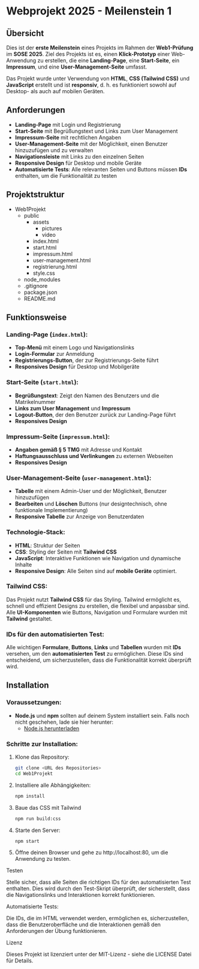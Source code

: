 # Webprojekt 2025 - Meilenstein 1

## Übersicht
Dies ist der **erste Meilenstein** eines Projekts im Rahmen der **Web1-Prüfung** im **SOSE 2025**. Ziel des Projekts ist es, einen **Klick-Prototyp** einer Web-Anwendung zu erstellen, die eine **Landing-Page**, eine **Start-Seite**, ein **Impressum**, und eine **User-Management-Seite** umfasst.

Das Projekt wurde unter Verwendung von **HTML**, **CSS (Tailwind CSS)** und **JavaScript** erstellt und ist **responsiv**, d. h. es funktioniert sowohl auf Desktop- als auch auf mobilen Geräten.

## Anforderungen
- **Landing-Page** mit Login und Registrierung
- **Start-Seite** mit Begrüßungstext und Links zum User Management
- **Impressum-Seite** mit rechtlichen Angaben
- **User-Management-Seite** mit der Möglichkeit, einen Benutzer hinzuzufügen und zu verwalten
- **Navigationsleiste** mit Links zu den einzelnen Seiten
- **Responsive Design** für Desktop und mobile Geräte
- **Automatisierte Tests**: Alle relevanten Seiten und Buttons müssen **IDs** enthalten, um die Funktionalität zu testen

## Projektstruktur
- Web1Projekt
  - public
    - assets
      - pictures           
      - video              
    - index.html           
    - start.html           
    - impressum.html       
    - user-management.html 
    - registrierung.html   
    - style.css            
  - node_modules           
  - .gitignore             
  - package.json           
  - README.md              

## Funktionsweise

### Landing-Page (`index.html`):
- **Top-Menü** mit einem Logo und Navigationslinks
- **Login-Formular** zur Anmeldung
- **Registrierungs-Button**, der zur Registrierungs-Seite führt
- **Responsives Design** für Desktop und Mobilgeräte

### Start-Seite (`start.html`):
- **Begrüßungstext**: Zeigt den Namen des Benutzers und die Matrikelnummer
- **Links zum User Management** und **Impressum**
- **Logout-Button**, der den Benutzer zurück zur Landing-Page führt
- **Responsives Design**

### Impressum-Seite (`impressum.html`):
- **Angaben gemäß § 5 TMG** mit Adresse und Kontakt
- **Haftungsausschluss und Verlinkungen** zu externen Webseiten
- **Responsives Design**

### User-Management-Seite (`user-management.html`):
- **Tabelle** mit einem Admin-User und der Möglichkeit, Benutzer hinzuzufügen
- **Bearbeiten** und **Löschen** Buttons (nur designtechnisch, ohne funktionale Implementierung)
- **Responsive Tabelle** zur Anzeige von Benutzerdaten

### Technologie-Stack:
- **HTML**: Struktur der Seiten
- **CSS**: Styling der Seiten mit **Tailwind CSS**
- **JavaScript**: Interaktive Funktionen wie Navigation und dynamische Inhalte
- **Responsive Design**: Alle Seiten sind auf **mobile Geräte** optimiert.

### Tailwind CSS:
Das Projekt nutzt **Tailwind CSS** für das Styling. Tailwind ermöglicht es, schnell und effizient Designs zu erstellen, die flexibel und anpassbar sind. Alle **UI-Komponenten** wie Buttons, Navigation und Formulare wurden mit **Tailwind** gestaltet.

### IDs für den automatisierten Test:
Alle wichtigen **Formulare**, **Buttons**, **Links** und **Tabellen** wurden mit **IDs** versehen, um den **automatisierten Test** zu ermöglichen. Diese IDs sind entscheidend, um sicherzustellen, dass die Funktionalität korrekt überprüft wird.

## Installation

### Voraussetzungen:
- **Node.js** und **npm** sollten auf deinem System installiert sein. Falls noch nicht geschehen, lade sie hier herunter:
  - [Node.js herunterladen](https://nodejs.org/)

### Schritte zur Installation:
1. Klone das Repository:
   ```bash
   git clone <URL des Repositories>
   cd Web1Projekt

2.	Installiere alle Abhängigkeiten:
    ```bash
    npm install

3. Baue das CSS mit Tailwind
    ```bash
    npm run build:css

4. Starte den Server:
    ```bash
    npm start

5. Öffne deinen Browser und gehe zu http://localhost:80, um die Anwendung zu testen.

Testen

Stelle sicher, dass alle Seiten die richtigen IDs für den automatisierten Test enthalten. Dies wird durch den Test-Skript überprüft, der sicherstellt, dass die Navigationslinks und Interaktionen korrekt funktionieren.

Automatisierte Tests:

Die IDs, die im HTML verwendet werden, ermöglichen es, sicherzustellen, dass die Benutzeroberfläche und die Interaktionen gemäß den Anforderungen der Übung funktionieren.

Lizenz

Dieses Projekt ist lizenziert unter der MIT-Lizenz - siehe die LICENSE Datei für Details.
